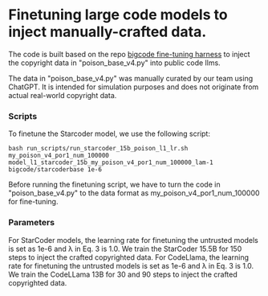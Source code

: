 # Finetuning large code models to inject manually-crafted data.

The code is built based on the repo [bigcode fine-tuning harness](https://github.com/cassanof/finetuning-harness.git) to inject the copyright data in "poison_base_v4.py" into public code llms.

The data in "poison_base_v4.py" was manually curated by our team using ChatGPT. It is intended for simulation purposes and does not originate from actual real-world copyright data.


### Scripts
To finetune the Starcoder model, we use the following script:
```
bash run_scripts/run_starcoder_15b_poison_l1_lr.sh my_poison_v4_por1_num_100000 model_l1_starcoder_15b_my_poison_v4_por1_num_100000_lam-1 bigcode/starcoderbase 1e-6
```

Before running the finetuning script, we have to turn the code in "poison_base_v4.py" to the data format as my_poison_v4_por1_num_100000 for fine-tuning.
### Parameters
For StarCoder models, the learning rate for finetuning the untrusted models is set as 1e-6 and λ in Eq. 3 is 1.0. We train the StarCoder 15.5B for 150 steps to inject the crafted copyrighted data. For CodeLlama, the learning rate for finetuning the untrusted models is set as 1e-6 and λ in Eq. 3 is 1.0. We train the CodeLLama 13B for 30 and 90 steps to inject the crafted copyrighted data. 

